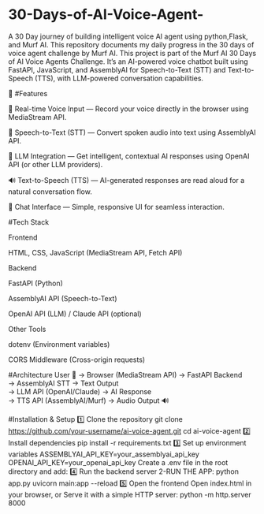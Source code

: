 # 30-Days-of-AI-Voice-Agent-
A 30 Day journey of building intelligent voice AI agent using python,Flask, and Murf AI. This repository documents my daily progress in the 30 days of  voice agent challenge by Murf AI.
This project is part of the Murf AI 30 Days of AI Voice Agents Challenge.
It’s an AI-powered voice chatbot built using FastAPI, JavaScript, and AssemblyAI for Speech-to-Text (STT) and Text-to-Speech (TTS), with LLM-powered conversation capabilities.

🚀 #Features

🎤 Real-time Voice Input — Record your voice directly in the browser using MediaStream API.

📝 Speech-to-Text (STT) — Convert spoken audio into text using AssemblyAI API.

🤖 LLM Integration — Get intelligent, contextual AI responses using OpenAI API (or other LLM providers).

🔊 Text-to-Speech (TTS) — AI-generated responses are read aloud for a natural conversation flow.

💬 Chat Interface — Simple, responsive UI for seamless interaction.

#Tech Stack

Frontend

HTML, CSS, JavaScript (MediaStream API, Fetch API)

Backend

FastAPI (Python)

AssemblyAI API (Speech-to-Text)

OpenAI API (LLM) / Claude API (optional)

Other Tools

dotenv (Environment variables)

CORS Middleware (Cross-origin requests)

#Architecture
 User 🎤 → Browser (MediaStream API) → FastAPI Backend  
→ AssemblyAI STT → Text Output  
→ LLM API (OpenAI/Claude) → AI Response  
→ TTS API (AssemblyAI/Murf) → Audio Output 🔊

#Installation & Setup
1️⃣ Clone the repository
git clone https://github.com/your-username/ai-voice-agent.git
cd ai-voice-agent
2️⃣ Install dependencies
pip install -r requirements.txt
3️⃣ Set up environment variables
ASSEMBLYAI_API_KEY=your_assemblyai_api_key
OPENAI_API_KEY=your_openai_api_key
Create a .env file in the root directory and add:
4️⃣ Run the backend server
 2-RUN THE APP:
python app.py
uvicorn main:app --reload
5️⃣ Open the frontend
Open index.html in your browser, or
Serve it with a simple HTTP server:
python -m http.server 8000


